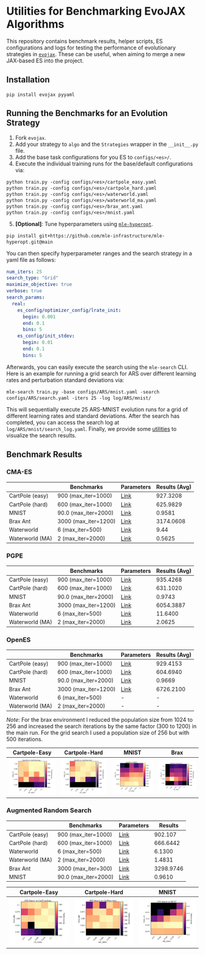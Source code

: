 # Utilities for Benchmarking EvoJAX Algorithms 

This repository contains benchmark results, helper scripts, ES configurations and logs for testing the performance of evolutionary strategies in [`evojax`](https://github.com/google/evojax/). These can be useful, when aiming to merge a new JAX-based ES into the project.

## Installation

```
pip install evojax pyyaml
```

## Running the Benchmarks for an Evolution Strategy

1. Fork `evojax`. 
2. Add your strategy to `algo` and the `Strategies` wrapper in the `__init__.py` file.
3. Add the base task configurations for you ES to `configs/<es>/`.
4. Execute the individual training runs for the base/default configurations via:

```
python train.py -config configs/<es>/cartpole_easy.yaml
python train.py -config configs/<es>/cartpole_hard.yaml
python train.py -config configs/<es>/waterworld.yaml
python train.py -config configs/<es>/waterworld_ma.yaml
python train.py -config configs/<es>/brax_ant.yaml
python train.py -config configs/<es>/mnist.yaml
```

5. **[Optional]**: Tune hyperparameters using [`mle-hyperopt`](https://github.com/mle-infrastructure/mle-hyperopt).

```
pip install git+https://github.com/mle-infrastructure/mle-hyperopt.git@main
```

You can then specify hyperparameter ranges and the search strategy in a yaml file as follows:

```yaml
num_iters: 25
search_type: "Grid"
maximize_objective: true
verbose: true
search_params:
  real:
    es_config/optimizer_config/lrate_init:
      begin: 0.001
      end: 0.1
      bins: 5
    es_config/init_stdev:
      begin: 0.01
      end: 0.1
      bins: 5
```

Afterwards, you can easily execute the search using the `mle-search` CLI. Here is an example for running a grid search for ARS over different learning rates and perturbation standard deviations via:

```
mle-search train.py -base configs/ARS/mnist.yaml -search configs/ARS/search.yaml -iters 25 -log log/ARS/mnist/
```

This will sequentially execute 25 ARS-MNIST evolution runs for a grid of different learning rates and standard deviations. After the search has completed, you can access the search log at `log/ARS/mnist/search_log.yaml`. Finally, we provide some [utilities](viz_grid.ipynb) to visualize the search results.

## Benchmark Results

### CMA-ES


|   | Benchmarks | Parameters | Results (Avg) |
|---|---|---|---|
CartPole (easy) | 	900 (max_iter=1000)|[Link](configs/CMA_ES/cartpole_easy.yaml)| 927.3208 |
CartPole (hard)	| 600 (max_iter=1000)|[Link](configs/CMA_ES/cartpole_hard.yaml)| 625.9829 |
MNIST	| 90.0 (max_iter=2000)	| [Link](configs/CMA_ES/mnist.yaml)| 0.9581 |
Brax Ant |	3000 (max_iter=1200) |[Link](configs/CMA_ES/brax_ant.yaml)| 3174.0608 |
Waterworld	| 6 (max_iter=500)	 | [Link](configs/CMA_ES/waterworld.yaml)| 9.44 |
Waterworld (MA)	| 2 (max_iter=2000)	| [Link](configs/CMA_ES/waterworld_ma.yaml) | 0.5625 |

### PGPE


|   | Benchmarks | Parameters | Results (Avg) |
|---|---|---|---|
CartPole (easy) | 	900 (max_iter=1000)|[Link](configs/PGPE/cartpole_easy.yaml)| 935.4268 |
CartPole (hard)	| 600 (max_iter=1000)|[Link](configs/PGPE/cartpole_hard.yaml)| 631.1020 |
MNIST	| 90.0 (max_iter=2000)	| [Link](configs/PGPE/mnist.yaml)| 0.9743 |
Brax Ant |	3000 (max_iter=1200) |[Link](configs/PGPE/brax_ant.yaml)| 6054.3887 |
Waterworld	| 6 (max_iter=500)	 | [Link](configs/PGPE/waterworld.yaml)| 11.6400 |
Waterworld (MA)	| 2 (max_iter=2000)	| [Link](configs/PGPE/waterworld_ma.yaml) | 2.0625 |


### OpenES

|   | Benchmarks | Parameters | Results (Avg) |
|---|---|---|---|
CartPole (easy) | 	900 (max_iter=1000)|[Link](configs/OpenES/cartpole_easy.yaml)| 929.4153 |
CartPole (hard)	| 600 (max_iter=1000)|[Link](configs/OpenES/cartpole_hard.yaml)| 604.6940 |
MNIST	| 90.0 (max_iter=2000)	| [Link](configs/OpenES/mnist.yaml)| 0.9669 |
Brax Ant |	3000 (max_iter=1200) |[Link](configs/OpenES/brax_ant.yaml)| 6726.2100 |
Waterworld	| 6 (max_iter=500)	 | - | - |
Waterworld (MA)	| 2 (max_iter=2000)	| - | - |


*Note*: For the brax environment I reduced the population size from 1024 to 256 and increased the search iterations by the same factor (300 to 1200) in the main run. For the grid search I used a population size of 256 but with 500 iterations.

| Cartpole-Easy  | Cartpole-Hard | MNIST | Brax|
|---|---|---|---|
<img src="figures/OpenES/cartpole_easy.png?raw=true" alt="drawing" width="200" />|<img src="figures/OpenES/cartpole_hard.png?raw=true" alt="drawing" width="200" />| <img src="figures/OpenES/mnist.png?raw=true" alt="drawing" width="200" /> | <img src="figures/OpenES/brax.png?raw=true" alt="drawing" width="200" /> |
### Augmented Random Search


|   | Benchmarks | Parameters | Results |
|---|---|---|---|
CartPole (easy) | 	900 (max_iter=1000)|[Link](configs/ARS/cartpole_easy.yaml)| 902.107 |
CartPole (hard)	| 600 (max_iter=1000)|[Link](configs/ARS/cartpole_hard.yaml)| 666.6442 |
Waterworld	| 6 (max_iter=500)	 |[Link](configs/ARS/waterworld.yaml)| 6.1300 |
Waterworld (MA)	| 2 (max_iter=2000)	| [Link](configs/ARS/waterworld_ma.yaml)| 1.4831 |
Brax Ant |	3000 (max_iter=300) |[Link](configs/ARS/brax_ant.yaml)| 3298.9746 |
MNIST	| 90.0 (max_iter=2000)	| [Link](configs/ARS/mnist.yaml)| 0.9610 |


| Cartpole-Easy  | Cartpole-Hard | MNIST | 
|---|---|---|
<img src="figures/ARS/cartpole_easy.png?raw=true" alt="drawing" width="200" />|<img src="figures/ARS/cartpole_hard.png?raw=true" alt="drawing" width="200" />| <img src="figures/ARS/mnist.png?raw=true" alt="drawing" width="200" /> |